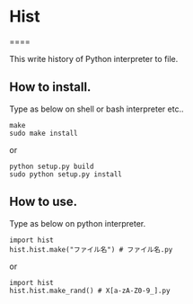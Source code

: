# Hist
====

This write history of Python interpreter to file.

## How to install.
Type as below on shell or bash interpreter etc..

	make
	sudo make install

or

	python setup.py build
	sudo python setup.py install


## How to use.
Type as below on python interpreter.

	import hist
	hist.hist.make("ファイル名") # ファイル名.py

or

	import hist
	hist.hist.make_rand() # X[a-zA-Z0-9_].py

